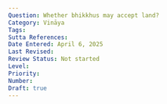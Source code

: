 ```yaml
---
Question: Whether bhikkhus may accept land?
Category: Vināya
Tags:
Sutta References:
Date Entered: April 6, 2025
Last Revised:
Review Status: Not started
Level: 
Priority: 
Number: 
Draft: true
---
```

